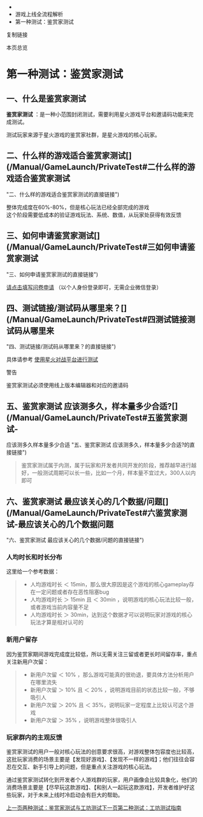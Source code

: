   * [](/)
  * 游戏上线全流程解析
  * 第一种测试：鉴赏家测试

复制链接

本页总览

# 第一种测试：鉴赏家测试

## 一、什么是鉴赏家测试[​](/Manual/GameLaunch/PrivateTest#一什么是鉴赏家测试 "一、什么是鉴赏家测试的直接链接")

**鉴赏家测试** ：是一种小范围封闭测试，需要利用星火游戏平台和邀请码功能来完成测试。

测试玩家来源于星火游戏的鉴赏家社群，是星火游戏的核心玩家。

## 二、什么样的游戏适合鉴赏家测试[​](/Manual/GameLaunch/PrivateTest#二什么样的游戏适合鉴赏家测试
"二、什么样的游戏适合鉴赏家测试的直接链接")

整体完成度在60%-80%，但是核心玩法已经全部完成的游戏  
这个阶段需要低成本的验证游戏玩法、系统、数值，从玩家处获得有效反馈

## 三、如何申请鉴赏家测试[​](/Manual/GameLaunch/PrivateTest#三如何申请鉴赏家测试
"三、如何申请鉴赏家测试的直接链接")

[请点击填写问卷申请](https://doc.weixin.qq.com/forms/AKMADAczAAYAXgA8gZEADcq1qtpl0hRSf?page=1)
（以个人身份登录即可，无需企业微信登录）

## 四、测试链接/测试码从哪里来？[​](/Manual/GameLaunch/PrivateTest#四测试链接测试码从哪里来
"四、测试链接/测试码从哪里来？的直接链接")

具体请参考 [使用星火对战平台进行测试](https://doc.sce.xd.com/Manual/Developer/CanaryInSCEBOX)

警告

鉴赏家测试必须使用线上版本编辑器和对应的邀请码

## 五、鉴赏家测试 应该测多久，样本量多少合适?[​](/Manual/GameLaunch/PrivateTest#五鉴赏家测试-
应该测多久样本量多少合适 "五、鉴赏家测试 应该测多久，样本量多少合适?的直接链接")

> 鉴赏家测试属于内测，属于玩家和开发者共同开发的阶段，推荐越早进行越好，一般测试周期可以长一些，比如一个月，样本量不宜过大，300人以内即可

## 六、鉴赏家测试 最应该关心的几个数据/问题[​](/Manual/GameLaunch/PrivateTest#六鉴赏家测试-最应该关心的几个数据问题
"六、鉴赏家测试 最应该关心的几个数据/问题的直接链接")

### 人均时长和时长分布[​](/Manual/GameLaunch/PrivateTest#人均时长和时长分布 "人均时长和时长分布的直接链接")

这里给一个参考数据：

>   * 人均游戏时长 ＜ 15min，那么很大原因是这个游戏的核心gameplay存在一定问题或者存在恶性阻塞bug
>   * 人均游戏时长 ＞ 15min 且 ＜ 30min ，说明游戏的核心玩法比较一般，或者游戏当前内容量不足
>   * 人均游戏时长 ＞ 30min，达到这个数据才可以说明玩家对游戏的核心玩法才算是相对认可的
>

### 新用户留存[​](/Manual/GameLaunch/PrivateTest#新用户留存 "新用户留存的直接链接")

因为鉴赏家期间游戏完成度比较低，所以无需关注三留或者更长时间留存率，重点关注新用户次留：

>   * 新用户次留 ＜ 10% ，那么游戏可能真的很劝退，要具体方法分析用户在哪里流失
>   * 新用户次留 ＞ 10% 且 ＜ 20% ，说明游戏目前的状态比较一般，不够吸引人
>   * 新用户次留 ＞ 20% 且 ＜ 35%，说明玩家一定程度上比较认可这个游戏
>   * 新用户次留 ＞ 35% ，说明游戏整体很吸引人
>

### 玩家群内的主观反馈[​](/Manual/GameLaunch/PrivateTest#玩家群内的主观反馈 "玩家群内的主观反馈的直接链接")

鉴赏家测试的用户一般对核心玩法的创意要求很高，对游戏整体包容度也比较高，这批玩家消费的场景主要是【发现好游戏】、【发现不一样的游戏】；他们往往会容忍在交互、新手引导上的问题，但是重点关注游戏的核心玩法。

通过鉴赏家测试转化到开发者个人游戏群的玩家，用户画像会比较具象化，他们的消费场景主要是【尽早玩这款游戏】、【和别人一起玩这款游戏】，开发者维护好这些玩家，对于未来上线时冷启动会有巨大的帮助。

[上一页两种测试：鉴赏家测试与工坊测试](/Manual/GameLaunch/test)[下一页第二种测试：工坊测试指南](/Manual/GameLaunch/BetaTest)


